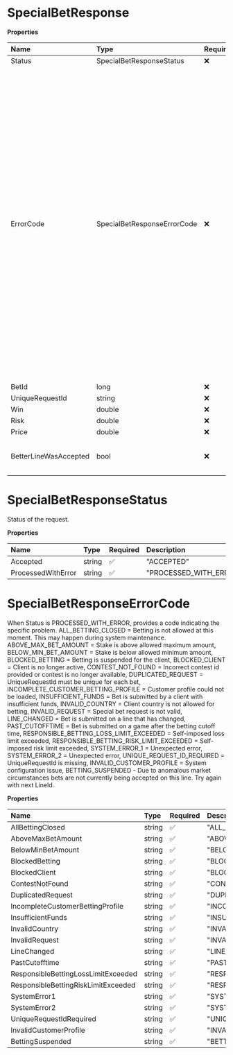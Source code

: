 # SpecialBetResponse

**Properties**

| Name                  | Type                        | Required | Description                                                                                                                                                                                                                                                                                                                                                                                                                                                                                                                                                                                                                                                                                                                                                                                                                                                                                                                                                                                                                                                                                                                                                                                                                                                                                                                                                                                                                                                                                 |
| :-------------------- | :-------------------------- | :------- | :------------------------------------------------------------------------------------------------------------------------------------------------------------------------------------------------------------------------------------------------------------------------------------------------------------------------------------------------------------------------------------------------------------------------------------------------------------------------------------------------------------------------------------------------------------------------------------------------------------------------------------------------------------------------------------------------------------------------------------------------------------------------------------------------------------------------------------------------------------------------------------------------------------------------------------------------------------------------------------------------------------------------------------------------------------------------------------------------------------------------------------------------------------------------------------------------------------------------------------------------------------------------------------------------------------------------------------------------------------------------------------------------------------------------------------------------------------------------------------------ |
| Status                | SpecialBetResponseStatus    | ❌       | Status of the request.                                                                                                                                                                                                                                                                                                                                                                                                                                                                                                                                                                                                                                                                                                                                                                                                                                                                                                                                                                                                                                                                                                                                                                                                                                                                                                                                                                                                                                                                      |
| ErrorCode             | SpecialBetResponseErrorCode | ❌       | When Status is PROCESSED_WITH_ERROR, provides a code indicating the specific problem. ALL_BETTING_CLOSED = Betting is not allowed at this moment. This may happen during system maintenance. ABOVE_MAX_BET_AMOUNT = Stake is above allowed maximum amount, BELOW_MIN_BET_AMOUNT = Stake is below allowed minimum amount, BLOCKED_BETTING = Betting is suspended for the client, BLOCKED_CLIENT = Client is no longer active, CONTEST_NOT_FOUND = Incorrect contest id provided or contest is no longer available, DUPLICATED_REQUEST = UniqueRequestId must be unique for each bet, INCOMPLETE_CUSTOMER_BETTING_PROFILE = Customer profile could not be loaded, INSUFFICIENT_FUNDS = Bet is submitted by a client with insufficient funds, INVALID_COUNTRY = Client country is not allowed for betting, INVALID_REQUEST = Special bet request is not valid, LINE_CHANGED = Bet is submitted on a line that has changed, PAST_CUTOFFTIME = Bet is submitted on a game after the betting cutoff time, RESPONSIBLE_BETTING_LOSS_LIMIT_EXCEEDED = Self-imposed loss limit exceeded, RESPONSIBLE_BETTING_RISK_LIMIT_EXCEEDED = Self-imposed risk limit exceeded, SYSTEM_ERROR_1 = Unexpected error, SYSTEM_ERROR_2 = Unexpected error, UNIQUE_REQUEST_ID_REQUIRED = UniqueRequestId is missing, INVALID_CUSTOMER_PROFILE = System configuration issue, BETTING_SUSPENDED - Due to anomalous market circumstances bets are not currently being accepted on this line. Try again with next LineId. |
| BetId                 | long                        | ❌       | Bet identifier. Populated in case of accepted bet.                                                                                                                                                                                                                                                                                                                                                                                                                                                                                                                                                                                                                                                                                                                                                                                                                                                                                                                                                                                                                                                                                                                                                                                                                                                                                                                                                                                                                                          |
| UniqueRequestId       | string                      | ❌       | Unique identifier provided in the request.                                                                                                                                                                                                                                                                                                                                                                                                                                                                                                                                                                                                                                                                                                                                                                                                                                                                                                                                                                                                                                                                                                                                                                                                                                                                                                                                                                                                                                                  |
| Win                   | double                      | ❌       | Win amount. Populated in case of accepted bet.                                                                                                                                                                                                                                                                                                                                                                                                                                                                                                                                                                                                                                                                                                                                                                                                                                                                                                                                                                                                                                                                                                                                                                                                                                                                                                                                                                                                                                              |
| Risk                  | double                      | ❌       | Risk amount. Populated in case of accepted bet.                                                                                                                                                                                                                                                                                                                                                                                                                                                                                                                                                                                                                                                                                                                                                                                                                                                                                                                                                                                                                                                                                                                                                                                                                                                                                                                                                                                                                                             |
| Price                 | double                      | ❌       | Bet price. Populated in case of accepted bet.                                                                                                                                                                                                                                                                                                                                                                                                                                                                                                                                                                                                                                                                                                                                                                                                                                                                                                                                                                                                                                                                                                                                                                                                                                                                                                                                                                                                                                               |
| BetterLineWasAccepted | bool                        | ❌       | Whether or not the bet was accepted on the line that changed in favour of client. This can be true only if acceptBetterLine in the Place Bet request is set to TRUE.                                                                                                                                                                                                                                                                                                                                                                                                                                                                                                                                                                                                                                                                                                                                                                                                                                                                                                                                                                                                                                                                                                                                                                                                                                                                                                                        |

# SpecialBetResponseStatus

Status of the request.

**Properties**

| Name               | Type   | Required | Description            |
| :----------------- | :----- | :------- | :--------------------- |
| Accepted           | string | ✅       | "ACCEPTED"             |
| ProcessedWithError | string | ✅       | "PROCESSED_WITH_ERROR" |

# SpecialBetResponseErrorCode

When Status is PROCESSED_WITH_ERROR, provides a code indicating the specific problem. ALL_BETTING_CLOSED = Betting is not allowed at this moment. This may happen during system maintenance. ABOVE_MAX_BET_AMOUNT = Stake is above allowed maximum amount, BELOW_MIN_BET_AMOUNT = Stake is below allowed minimum amount, BLOCKED_BETTING = Betting is suspended for the client, BLOCKED_CLIENT = Client is no longer active, CONTEST_NOT_FOUND = Incorrect contest id provided or contest is no longer available, DUPLICATED_REQUEST = UniqueRequestId must be unique for each bet, INCOMPLETE_CUSTOMER_BETTING_PROFILE = Customer profile could not be loaded, INSUFFICIENT_FUNDS = Bet is submitted by a client with insufficient funds, INVALID_COUNTRY = Client country is not allowed for betting, INVALID_REQUEST = Special bet request is not valid, LINE_CHANGED = Bet is submitted on a line that has changed, PAST_CUTOFFTIME = Bet is submitted on a game after the betting cutoff time, RESPONSIBLE_BETTING_LOSS_LIMIT_EXCEEDED = Self-imposed loss limit exceeded, RESPONSIBLE_BETTING_RISK_LIMIT_EXCEEDED = Self-imposed risk limit exceeded, SYSTEM_ERROR_1 = Unexpected error, SYSTEM_ERROR_2 = Unexpected error, UNIQUE_REQUEST_ID_REQUIRED = UniqueRequestId is missing, INVALID_CUSTOMER_PROFILE = System configuration issue, BETTING_SUSPENDED - Due to anomalous market circumstances bets are not currently being accepted on this line. Try again with next LineId.

**Properties**

| Name                                | Type   | Required | Description                               |
| :---------------------------------- | :----- | :------- | :---------------------------------------- |
| AllBettingClosed                    | string | ✅       | "ALL_BETTING_CLOSED"                      |
| AboveMaxBetAmount                   | string | ✅       | "ABOVE_MAX_BET_AMOUNT"                    |
| BelowMinBetAmount                   | string | ✅       | "BELOW_MIN_BET_AMOUNT"                    |
| BlockedBetting                      | string | ✅       | "BLOCKED_BETTING"                         |
| BlockedClient                       | string | ✅       | "BLOCKED_CLIENT"                          |
| ContestNotFound                     | string | ✅       | "CONTEST_NOT_FOUND"                       |
| DuplicatedRequest                   | string | ✅       | "DUPLICATED_REQUEST"                      |
| IncompleteCustomerBettingProfile    | string | ✅       | "INCOMPLETE_CUSTOMER_BETTING_PROFILE"     |
| InsufficientFunds                   | string | ✅       | "INSUFFICIENT_FUNDS"                      |
| InvalidCountry                      | string | ✅       | "INVALID_COUNTRY"                         |
| InvalidRequest                      | string | ✅       | "INVALID_REQUEST"                         |
| LineChanged                         | string | ✅       | "LINE_CHANGED"                            |
| PastCutofftime                      | string | ✅       | "PAST_CUTOFFTIME"                         |
| ResponsibleBettingLossLimitExceeded | string | ✅       | "RESPONSIBLE_BETTING_LOSS_LIMIT_EXCEEDED" |
| ResponsibleBettingRiskLimitExceeded | string | ✅       | "RESPONSIBLE_BETTING_RISK_LIMIT_EXCEEDED" |
| SystemError1                        | string | ✅       | "SYSTEM_ERROR_1"                          |
| SystemError2                        | string | ✅       | "SYSTEM_ERROR_2"                          |
| UniqueRequestIdRequired             | string | ✅       | "UNIQUE_REQUEST_ID_REQUIRED"              |
| InvalidCustomerProfile              | string | ✅       | "INVALID_CUSTOMER_PROFILE"                |
| BettingSuspended                    | string | ✅       | "BETTING_SUSPENDED"                       |

<!-- This file was generated by liblab | https://liblab.com/ -->
